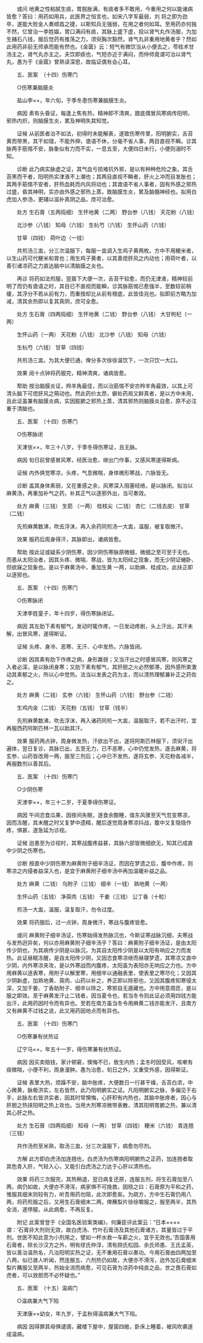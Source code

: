 <!-- { "loadSidebar": true } -->
　　或问 地黄之性粘腻生痰，胃脘胀满，有痰者多不敢用，今重用之何以能诸病皆愈？答曰：用药如用兵，此医界之恒言也，如宋八字军最弱，刘 将之即为劲卒，遂能大败金人奏顺昌之捷，以斯知兵无强弱，在用之者何如耳。至用药亦何独不然，忆曾治一李姓媪，胃口满闷有痰，其脉上盛下虚，投以肾气丸作汤服，为加生赭石八钱，服后觉药有推荡之力，须臾胸次豁然，肾气丸非重用地黄者乎？然如此用药非前无师承而能有然也。《金匮》云：短气有微饮当从小便去之，苓桂术甘汤主之，肾气丸亦主之。夫饮即痰也，气短亦近于满闷，而仲师竟谓可治以肾气丸，愚为于《金匮》曾熟读深思，故临证偶有会心耳。

　　五、医案　（十四）伤寒门

　　○伤寒兼脑膜炎

　　盐山李××，年六旬，于季冬患伤寒兼脑膜生炎。

　　病因 素有头昏证，每逢上焦有热，精神即不清爽，腊底偶冒风寒病传阳明，邪热内炽，则脑膜生炎，累及神明失其知觉。

　　证候 从前医者治不如法，初得时未能解表，遂致伤寒传里，阳明腑实，舌苔黄而带黑，其干如错，不能外伸，谵语不休，分毫不省人事，两目直视不瞬。诊其脉两手筋惕不安，脉象似有力而不实，一息五至，大便四日未行，小便则溺时不知。

　　诊断 此乃病实脉虚之证，其气血亏损难抗外邪，是以有种种危险之象。其舌苔黑而干者，阳明热实津液不上潮也；其两目直视不瞬者，肝火上冲而目发胀也；其两手筋惕不安者，肝热血耗而内风将动也；其谵语不省人事者，固有外感之邪热过盛，昏其神明，实亦由外感之邪热上蒸，致脑膜生炎，累及脑髓神经也。拟用白虎加人参汤，更辅以滋补真阴之品，庶可治愈。

　　处方 生石膏（五两捣细） 生怀地黄（二两） 野台参（八钱） 天花粉（八钱）

　　北沙参（八钱） 知母（六钱） 生杭芍（六钱） 生怀山药（六钱）

　　甘草（四钱） 荷叶边（一钱）

　　共煎汤三盅，分三次温服下，每服一盅调入生鸡子黄两枚。方中不用粳米者，以生山药可代粳米和胃也；用生鸡子黄者，以其善熄肝风之内动也；用荷叶者，以善引诸凉药之力直达脑中以清脑膜之炎也。

　　再诊 将药如法煎服，翌晨下大便一次，舌苔干较愈，而仍无津液，精神较前明了而仍有谵语之时，其目已不直视而能瞬，诊其脉筋惕已愈强半，至数较前稍缓，其浮分不若从前有力，而重按却比从前有根底，此皆佳兆也。拟即前方略为加减，清其余热即以复其真阴，庶可全愈。

　　处方 生石膏（四两捣细） 生怀地黄（二钱） 野台参（八钱） 大甘枸杞（一两）

　　生怀山药（一两） 天花粉（八钱） 北沙参（八钱） 知母（六钱）

　　生杭芍（六钱） 甘草（四钱）

　　共煎汤三盅。为其大便已通，俾分多次徐徐温饮下，一次只饮一大口。

　　效果 阅十点钟将药服完，精神清爽，诸病皆愈。

　　帮助 按治脑膜炎证，羚羊角最佳，而以治筋惕不安亦羚羊角最效，以其上可清头脑下可熄肝风之萌动也。然此药价太昂，僻处药局又鲜真者，是以方中未用，且此证虽兼有脑膜炎病，实因脏腑之邪热上蒸，清其邪热则脑膜炎自愈，原不必注重于清脑也。

　　五、医案　（十四）伤寒门

　　○伤寒脉闭

　　天津张××，年三十八岁，于季冬得伤寒证，且无脉。

　　病因 旬日前曾感冒风寒，经医治愈，继出门作事，又感风寒遂得斯病。

　　证候 内外俱觉寒凉，头疼，气息微喘，身体微形寒战，六脉皆无。

　　诊断 盖其身体素弱，又在重感之余，风寒深入阻塞经络，是以脉闭。拟治以麻黄汤，再重加补气之药，补其正气以逐邪外出，当可奏效。

　　处方 麻黄（三钱） 生箭 （一两） 桂枝尖（二钱） 杏仁（二钱去皮） 甘草（二钱）

　　先煎麻黄数沸，吹去浮沫，再入余药同煎汤一大盅，温服，被复取微汗。

　　效果 服药后周身得汗，其脉即出，诸病皆愈。

　　帮助 按此证或疑系少阴伤寒，因少阴伤寒脉原微细，微细之至可至于无也。而愚从太阳治者，因其头疼、微喘、寒战，皆为太阳经之现象，而无少阴证蜷卧、但欲寐之现象也。是以于麻黄汤中，重加生黄 一两，以助麻、桂成功，此扶正即以逐邪也。

　　五、医案　（十四）伤寒门

　　○伤寒脉闭

　　天津李姓童子，年十四岁，得伤寒脉闭证。

　　病因 其左肋下素有郁气，发动时辄作疼，一日发动疼剧，头上汗出，其汗未解，出冒风寒，遂得斯证。

　　证候 头疼、身冷、恶寒、无汗、心中发热，六脉皆闭。

　　诊断 因其素有肋下作疼之病，身形羸弱；又当汗出之时感冒风寒，则风寒之入者必深，是以脉闭身寒；又肋下素有郁气，其肝胆之火必然郁滞，因外感所束激动其素郁之火，所以心中觉热。法当以发表之药为主，而以清热理郁兼补正之药佐之。

　　处方 麻黄（二钱） 玄参（六钱） 生怀山药（六钱） 野台参（二钱）

　　生鸡内金（二钱） 天花粉（五钱） 甘草（钱半）

　　先煎麻黄数沸，吹去浮沫，再入诸药同煎一大盅，温服取汗，若不出汗时，宜再服西药阿斯匹林一瓦以助其汗。

　　效果 服药两点钟，周身微发热，汗欲出不出，遂将阿斯匹林服下，须臾汗出遍体，翌日复诊，其脉已出，五至无力，已不恶寒，心中仍觉发热，遂去麻黄，将玄参、山药皆改用一两，服至三剂后；心中已不发热，遂将玄参、天花粉各减半，再服数剂以善其后。

　　五、医案　（十四）伤寒门

　　○少阴伤寒

　　天津李××，年三十二岁，于夏季得伤寒证。

　　病因 午间恣食瓜果，因夜间失眠，遂食余酣睡，值东风骤至天气忽变寒凉，因而冻醒，其未醒之时又复梦中遗精，醒后遂觉周身寒凉抖战，腹中又复隐隐作疼，惧甚，遂急延为诊视。

　　证候 迨愚至为诊视时，其寒战腹疼益甚，其脉六部皆微细欲无，知其已成直中少阴之伤寒也。

　　诊断 按直中少阴伤寒为麻黄附子细辛汤证，而因在梦遗之后，腹中作疼，则寒凉之内侵者益深入也，是宜于麻黄附子细辛汤中再加温暖补益之品。

　　处方 麻黄（二钱） 乌附子（三钱） 细辛（一钱） 熟地黄（一两）

　　生怀山药（五钱） 净萸肉（五钱） 干姜（三钱） 公丁香（十粒）

　　煎汤一大盅，温服，温复取汗，勿令过度。

　　效果 将药服后，过一点钟，周身微汗，寒战与腹疼皆愈。

　　或问 麻黄附子细辛汤证，伤寒始得发热脉沉也，今斯证寒战脉沉细，夫寒战与发热迥异矣，何以亦用麻黄附子细辛汤乎？答曰：麻黄附子细辛汤证，是由太阳传少阴也，为其病传少阴是以脉沉，为其自太阳传少阴是以太阳有响应之力而发热。此证昼眠冻醒，是自太阳传少阴，又因恣食寒凉继而昼寝梦遗，其寒凉又直中少阴，内外寒凉夹攻，是以外寒战而内腹疼，太阳虽为表阳亦无响应之力也。方中用麻黄以逐表寒，用附子以解里寒，用细辛以通融表里，使表里之寒尽化；又因其少阴新虚，加熟地黄、萸肉、山药以补之，养正即以除邪也，又因其腹疼知寒侵太深，又加干姜、丁香助附子、细辛以除之，寒邪自无遁藏也。方中用意周匝，是以服之即效。至于麻黄发汗止二钱者，因当夏令也，若当冬令则此证必须用四钱方能出汗，此用药因时令而有异也。至若在南方虽当冬令用麻黄二钱亦能发汗，且南方又有麻黄不过钱之说，此又用药因地点而有异也。

　　五、医案　（十四）伤寒门

　　○伤寒兼有伏热证

　　辽宁马××，年五十一岁，得伤寒兼有伏热证。

　　病因 因买卖赔钱，家计顿窘，懊悔不已，致生内热；孟冬时因受风，咳嗽有痰微喘，小便不利，周身漫肿。愚为治愈，旬日之外，又重受外感，因得斯证。

　　证候 表里大热，烦躁不安，脑中胀疼，大便数日一行甚干燥，舌苔白浓，中心微黄，脉极洪实，左右皆然，此乃阳明腑实之证。凡阳明腑实之脉，多偏见于右手，此脉左右皆洪实者，因其时常懊悔，心肝积有内热也，其脑中胀疼者，因心与肝胆之热挟阳明之热上攻也。当用大剂寒凉微带表散，清其阳明胃腑之热，兼以清其心肝之热。

　　处方 生石膏（四两捣细） 知母（一两） 甘草（四钱） 粳米（六钱） 青连翘（三钱）

　　共作汤煎至米熟，取汤三盅，分三次温服下，病愈勿尽剂。

　　方解 此方即白虎汤加连翘也，白虎汤为伤寒病阳明腑热之正药，加连翘者取其色青入肝，气轻入心，又能引白虎汤之力达于心肝以清热也。

　　效果 将药三次服完，其热稍退，翌日病复还原，连服五剂，将生石膏加至八两，病仍如故，大便亦不滑泻，病家惧不可挽救，因晓之曰：石膏原为平和之药，惟服其细末则较有力，听吾用药勿阻，此次即愈矣。为疏方，方中生石膏仍用八两，将药煎服之后，又用生石膏细末二两，俾蘸梨片徐徐嚼服之，服至两半，其热全消，遂停服，从此病愈，不再反复。

　　附记 此案曾登于《全国名医验案类编》，何廉臣评此案云：“日本××××谓：‘石膏非大剂则无效，故白虎汤、竹叶石膏汤及其他石膏诸方，其量皆过于平剂。世医不知此意为小剂用之，譬如一杯水救一车薪之火，宜乎无效也。’吾国善用石膏者，除长沙汉方之外，明有缪氏仲淳，清有顾氏松园、余氏师愚、王氏孟英，皆以善治温热名，凡治阳明实热之证，无不重用石膏以奏功。今用石膏由四两加至八两，似已骇人听闻，然连服五、六剂热仍如故，大便亦不滑泻，迨外加石膏细末梨片蘸服又至两半，热始全消而病愈，可见石膏为凉药中纯良之品，世之畏石膏如虎者，可以放胆而不必怀疑也。”

　　五、医案　（十五）温病门

　　○温病兼大气下陷

　　天津康××幼女，年九岁，于孟秋得温病兼大气下陷。

　　病因 因得罪其母惧谴谪，藏楼下屋中，屋窗四敞，卧床上睡着，被风吹袭遂成温病。

